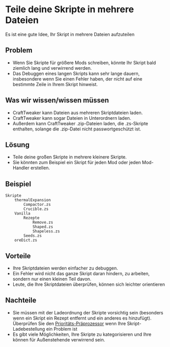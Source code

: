 # Teile deine Skripte in mehrere Dateien

Es ist eine gute Idee, Ihr Skript in mehrere Dateien aufzuteilen

## Problem

- Wenn Sie Skripte für größere Mods schreiben, könnte Ihr Skript bald ziemlich lang und verwirrend werden.
- Das Debuggen eines langen Skripts kann sehr lange dauern, insbesondere wenn Sie einen Fehler haben, der nicht auf eine bestimmte Zeile in Ihrem Skript hinweist.

## Was wir wissen/wissen müssen

- CraftTweaker kann Dateien aus mehreren Skriptdateien laden.
- CraftTweaker kann sogar Dateien in Unterordnern laden.
- Außerdem kann CraftTweaker .zip-Dateien laden, die .zs-Skripte enthalten, solange die .zip-Datei nicht passwortgeschützt ist.

## Lösung

- Teile deine großen Skripte in mehrere kleinere Skripte.
- Sie könnten zum Beispiel ein Skript für jeden Mod oder jeden Mod-Handler erstellen.

## Beispiel

```zenscript
Skripte
    thermalExpansion
        Compactor.zs
        Crucible.zs
    Vanilla
        Rezepte
            Remove.zs
            Shaped.zs
            Shapeless.zs
        Seeds.zs
    oreDict.zs
```

## Vorteile

- Ihre Skriptdateien werden einfacher zu debuggen.
- Ein Fehler wird nicht das ganze Skript daran hindern, zu arbeiten, sondern nur einen kleinen Teil davon.
- Leute, die Ihre Skriptdateien überprüfen, können sich leichter orientieren

## Nachteile

- Sie müssen mit der Ladeordnung der Skripte vorsichtig sein (besonders wenn ein Skript ein Rezept entfernt und ein anderes es hinzufügt). Überprüfen Sie den [Prioritäts-Präprozessor](/AdvancedFunctions/Preprocessors/PriorityPreprocessor/) wenn Ihre Skript-Ladebestellung ein Problem ist
- Es gibt viele Möglichkeiten, Ihre Skripte zu kategorisieren und Ihre können für Außenstehende verwirrend sein.